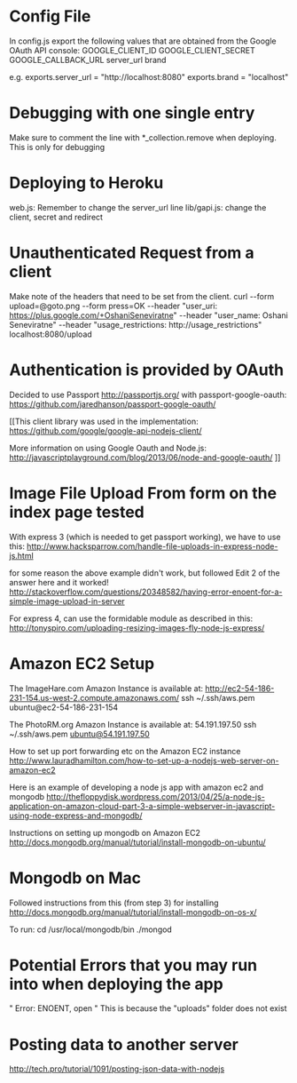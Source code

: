 Config File
===========
In config.js export the following values that are obtained from the Google OAuth API console:
GOOGLE_CLIENT_ID 
GOOGLE_CLIENT_SECRET
GOOGLE_CALLBACK_URL
server_url
brand

e.g.
exports.server_url = "http://localhost:8080"
exports.brand = "localhost"



Debugging with one single entry
=============================
Make sure to comment the line with *_collection.remove when deploying.
This is only for debugging


Deploying to Heroku
====================
web.js: Remember to change the server_url line
lib/gapi.js: change the client, secret and redirect


Unauthenticated Request from a client
=======================================
Make note of the headers that need to be set from the client.
 curl --form upload=@goto.png --form press=OK --header "user_uri: https://plus.google.com/+OshaniSeneviratne" --header "user_name: Oshani Seneviratne" --header "usage_restrictions: http://usage_restrictions" localhost:8080/upload


Authentication is provided by OAuth
====================================
Decided to use Passport http://passportjs.org/
with passport-google-oauth: https://github.com/jaredhanson/passport-google-oauth/

[[This client library was used in the implementation:
https://github.com/google/google-api-nodejs-client/

More information on using Google Oauth and Node.js:
http://javascriptplayground.com/blog/2013/06/node-and-google-oauth/
]]


Image File Upload From form on the index page tested
=====================================================
With express 3 (which is needed to get passport working), we have to use this:
http://www.hacksparrow.com/handle-file-uploads-in-express-node-js.html

for some reason the above example didn't work, but followed Edit 2 of the answer here and it worked!
http://stackoverflow.com/questions/20348582/having-error-enoent-for-a-simple-image-upload-in-server

For express 4, can use the formidable module as described in this: 
http://tonyspiro.com/uploading-resizing-images-fly-node-js-express/


Amazon EC2 Setup
=================
The ImageHare.com Amazon Instance is available at: http://ec2-54-186-231-154.us-west-2.compute.amazonaws.com/
ssh ~/.ssh/aws.pem ubuntu@ec2-54-186-231-154

The PhotoRM.org Amazon Instance is available at: 
54.191.197.50
ssh ~/.ssh/aws.pem ubuntu@54.191.197.50

How to set up port forwarding etc on the Amazon EC2 instance
http://www.lauradhamilton.com/how-to-set-up-a-nodejs-web-server-on-amazon-ec2

Here is an example of developing a node js app with amazon ec2 and mongodb
http://thefloppydisk.wordpress.com/2013/04/25/a-node-js-application-on-amazon-cloud-part-3-a-simple-webserver-in-javascript-using-node-express-and-mongodb/

Instructions on setting up mongodb on Amazon EC2
http://docs.mongodb.org/manual/tutorial/install-mongodb-on-ubuntu/


Mongodb on Mac
==============
Followed instructions from this (from step 3) for installing
http://docs.mongodb.org/manual/tutorial/install-mongodb-on-os-x/

To run:
cd /usr/local/mongodb/bin
./mongod

Potential Errors that you may run into when deploying the app
==============================================================
" Error: ENOENT, open <file path>"
This is because the "uploads" folder does not exist


Posting data to another server
===============================
http://tech.pro/tutorial/1091/posting-json-data-with-nodejs


